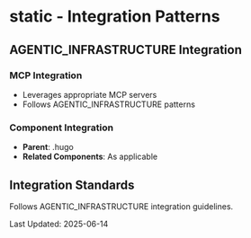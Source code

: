# static - Integration Patterns

## AGENTIC_INFRASTRUCTURE Integration

### MCP Integration
- Leverages appropriate MCP servers
- Follows AGENTIC_INFRASTRUCTURE patterns

### Component Integration
- **Parent**: .hugo
- **Related Components**: As applicable

## Integration Standards

Follows AGENTIC_INFRASTRUCTURE integration guidelines.

Last Updated: 2025-06-14
